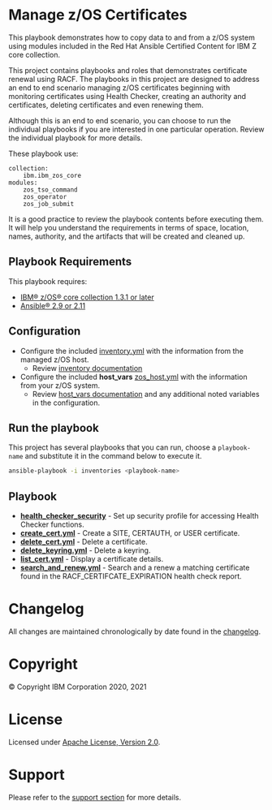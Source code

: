 # Manage z/OS Certificates

This playbook demonstrates how to copy data to and from a z/OS system using modules included in the Red Hat Ansible Certified Content for IBM Z core collection.

This project contains playbooks and roles that demonstrates certificate renewal
using RACF. The playbooks in this project are designed to address an end to end
scenario managing z/OS certificates beginning with monitoring certificates using
Health Checker, creating an authority and certificates, deleting certificates
and even renewing them.

Although this is an end to end scenario, you can choose to run the individual
playbooks if you are interested in one particular operation. Review the individual
playbook for more details.

These playbook use:

    collection:
        ibm.ibm_zos_core
    modules:
        zos_tso_command
        zos_operator
        zos_job_submit

It is a good practice to review the playbook contents before executing them.
It will help you understand the requirements in terms of space, location, names,
authority, and the artifacts that will be created and cleaned up.

## Playbook Requirements
This playbook requires:

- [IBM® z/OS® core collection 1.3.1 or later](https://galaxy.ansible.com/ibm/ibm_zos_core)
- [Ansible® 2.9 or 2.11](https://docs.ansible.com/ansible/latest/installation_guide/intro_installation.html)

## Configuration
- Configure the included [inventory.yml](inventories/inventory.yml) with the
  information from the managed z/OS host.
  - Review [inventory documentation](../docs/share/zos_core/configure_inventory.md)
- Configure the included **host_vars** [zos_host.yml](inventories/host_vars/zos_host.yml)
  with the information from your z/OS system.
  - Review [host_vars documentation](../../docs/share/zos_core/configure_host_vars.md)
    and any additional noted variables in the configuration.

## Run the playbook
This project has several playbooks that you can run, choose a `playbook-name`
and substitute it in the command below to execute it.

```bash
ansible-playbook -i inventories <playbook-name>
```

## Playbook
- [**health_checker_security**](health_checker_security.yml) - Set up security profile for accessing Health Checker functions.
- [**create_cert.yml**](create_CERTAUTH_cert.yml) - Create a SITE, CERTAUTH, or USER certificate.
- [**delete_cert.yml**](delete_cert.yml) - Delete a certificate.
- [**delete_keyring.yml**](delete_keyring.yml) - Delete a keyring.
- [**list_cert.yml**](list_cert.yml) - Display a certificate details.
- [**search_and_renew.yml**](search_and_renew.yml) - Search and a renew a matching certificate found in the RACF_CERTIFCATE_EXPIRATION health check report.

# Changelog
All changes are maintained chronologically by date found in the
[changelog](changelog.yml).

# Copyright
© Copyright IBM Corporation 2020, 2021

# License
Licensed under [Apache License,
Version 2.0](https://opensource.org/licenses/Apache-2.0).

# Support
Please refer to the [support section](../../../README.md#support) for more
details.
